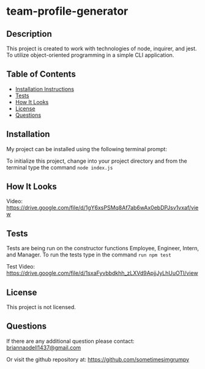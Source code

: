 # team-profile-generator

## Description

This project is created to work with technologies of node, inquirer, and jest. To utilize object-oriented programming in a simple CLI application.

## Table of Contents

- [Installation Instructions](#installation)
- [Tests](#tests)
- [How It Looks](#how-it-looks)
- [License](#license)
- [Questions](#questions)

## Installation

My project can be installed using the following terminal prompt:

To initialize this project, change into your project directory and from the terminal type the command `node index.js`

## How It Looks

Video: https://drive.google.com/file/d/1gY6xsPSMq8Af7ab6wAx0ebDPJsv1vxaf/view

## Tests

Tests are being run on the constructor functions Employee, Engineer, Intern, and Manager. To run the tests type in the command `run npm test`

Test Video: https://drive.google.com/file/d/1sxaFyvbbdkhh_zLXVd9ApjjJyLhUuOTl/view

## License

This project is not licensed.

## Questions

If there are any additional question please contact: [briannaodell1437@gmail.com](mailto:briannaodell1437@gmail.com)

Or visit the github repository at: https://github.com/sometimesimgrumpy
